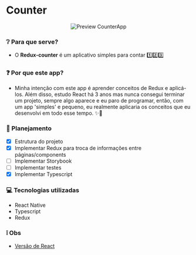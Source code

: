 # Counter
<p align="center">
  <img src="https://i.imgur.com/PdHFkvk.gif" alt="Preview CounterApp" />
</p>

### ❔ Para que serve?
- O **Redux-counter** é um aplicativo simples para contar 1️⃣2️⃣3️⃣

### ❓ Por que este app?
- Minha intenção com este app é aprender conceitos de Redux e aplicá-los. Além disso, estudo React há 3 anos mas nunca consegui terminar um projeto, sempre algo aparece e eu paro de programar, então, com um app 'simples' e pequeno, eu realmente aplicaria os conceitos que eu desenvolvi em todo esse tempo. ✨🚀

### 📖 Planejamento
  - [x] Estrutura do projeto 
  - [x] Implementar Redux para troca de informações entre páginas/components
  - [ ] Implementar Storybook
  - [ ] Implementar testes
  - [x] Implementar Typescript

### 💻 Tecnologias utilizadas
- React Native
- Typescript
- Redux

### ❕ Obs
- [Versão de React](https://github.com/pedro-candido/redux-counter)
